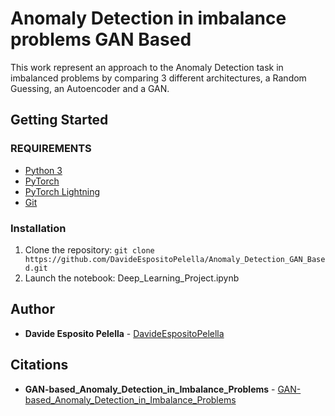 # Anomaly Detection in imbalance problems GAN Based
This work represent an approach to the Anomaly Detection task in imbalanced problems by comparing 3 different architectures, a Random Guessing, an Autoencoder and a GAN.

## Getting Started

### REQUIREMENTS
* [Python 3](https://www.python.org/downloads/)
* [PyTorch](https://pytorch.org/)
* [PyTorch Lightning](https://lightning.ai/)
* [Git](https://git-scm.com/downloads)

### Installation
 1. Clone the repository: `git clone https://github.com/DavideEspositoPelella/Anomaly_Detection_GAN_Based.git` 
 2. Launch the notebook: Deep_Learning_Project.ipynb

## Author 
* **Davide Esposito Pelella** - [DavideEspositoPelella](https://github.com/DavideEspositoPelella)

## Citations
* **GAN-based_Anomaly_Detection_in_Imbalance_Problems** - [GAN-based_Anomaly_Detection_in_Imbalance_Problems](https://paperswithcode.com/paper/gan-based-anomaly-detection-in-imbalance)
